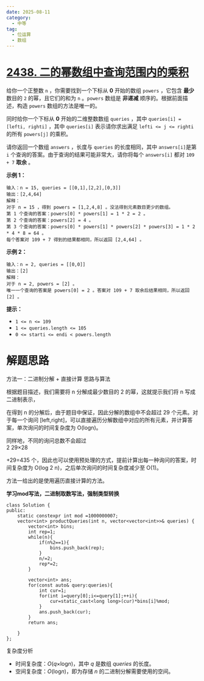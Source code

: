 ```yaml
---
date: 2025-08-11
category:
  - 中等
tag:
  - 位运算
  - 数组
---
```


# [2438. 二的幂数组中查询范围内的乘积](https://leetcode.cn/problems/range-product-queries-of-powers/)

给你一个正整数 `n` ，你需要找到一个下标从 **0** 开始的数组 `powers` ，它包含 **最少** 数目的 `2` 的幂，且它们的和为 `n` 。`powers` 数组是 **非递减** 顺序的。根据前面描述，构造 `powers` 数组的方法是唯一的。

同时给你一个下标从 **0** 开始的二维整数数组 `queries` ，其中 `queries[i] = [lefti, righti]` ，其中 `queries[i]` 表示请你求出满足 `lefti <= j <= righti` 的所有 `powers[j]` 的乘积。

请你返回一个数组 `answers` ，长度与 `queries` 的长度相同，其中 `answers[i]`是第 `i` 个查询的答案。由于查询的结果可能非常大，请你将每个 `answers[i]` 都对 `109 + 7` **取余** 。

 

**示例 1：**

```
输入：n = 15, queries = [[0,1],[2,2],[0,3]]
输出：[2,4,64]
解释：
对于 n = 15 ，得到 powers = [1,2,4,8] 。没法得到元素数目更少的数组。
第 1 个查询的答案：powers[0] * powers[1] = 1 * 2 = 2 。
第 2 个查询的答案：powers[2] = 4 。
第 3 个查询的答案：powers[0] * powers[1] * powers[2] * powers[3] = 1 * 2 * 4 * 8 = 64 。
每个答案对 109 + 7 得到的结果都相同，所以返回 [2,4,64] 。
```

**示例 2：**

```
输入：n = 2, queries = [[0,0]]
输出：[2]
解释：
对于 n = 2, powers = [2] 。
唯一一个查询的答案是 powers[0] = 2 。答案对 109 + 7 取余后结果相同，所以返回 [2] 。
```

 

**提示：**

- `1 <= n <= 109`
- `1 <= queries.length <= 105`
- `0 <= starti <= endi < powers.length`

# 解题思路

方法一：二进制分解 + 直接计算
思路与算法

根据题目描述，我们需要将 n 分解成最少数目的 2 的幂，这就提示我们将 n 写成二进制表示，

在得到 n 的分解后，由于题目中保证，因此分解的数组中不会超过 29 个元素。对于每一个询问 [left,right]，可以直接遍历分解数组中对应的所有元素，并计算答案，单次询问的时间复杂度为 O(logn)。

同样地，不同的询问总数不会超过  
2
29×28

 +29=435 个，因此也可以使用预处理的方式，提前计算出每一种询问的答案，时间复杂度为 O(log 
2
 n)，之后单次询问的时间复杂度减少至 O(1)。

方法一给出的是使用遍历直接计算的方法。

**学习mod写法，二进制取数写法，强制类型转换**

```
class Solution {
public:
    static constexpr int mod =1000000007;
    vector<int> productQueries(int n, vector<vector<int>>& queries) {
        vector<int> bins;
        int rep=1;
        while(n){
            if(n%2==1){
                bins.push_back(rep);
            }
            n/=2;
            rep*=2;
        }

        vector<int> ans;
        for(const auto& query:queries){
            int cur=1;
            for(int i=query[0];i<=query[1];++i){
                cur=static_cast<long long>(cur)*bins[i]%mod;
            }
            ans.push_back(cur);
        }
        return ans;
        
    }
};
```

复杂度分析

- 时间复杂度：*O*(*q*×log*n*)，其中 *q* 是数组 *queries* 的长度。
- 空间复杂度：*O*(log*n*)，即为存储 *n* 的二进制分解需要使用的空间。
